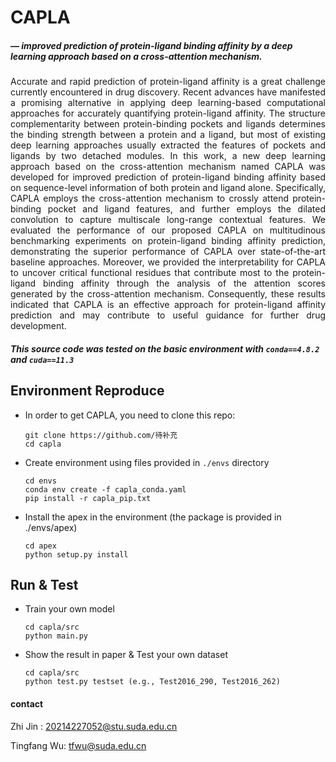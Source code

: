 # CAPLA

#####                      — improved prediction of protein-ligand binding affinity by a deep learning approach based on a cross-attention mechanism.

<div style ="text-align:justify">Accurate and rapid prediction of protein-ligand affinity is a great challenge currently encountered in drug discovery. Recent advances have manifested a promising alternative in applying deep learning-based computational approaches for accurately quantifying protein-ligand affinity. The structure complementarity between protein-binding pockets and ligands determines the binding strength between a protein and a ligand, but most of existing deep learning approaches usually extracted the features of pockets and ligands by two detached modules. In this work, a new deep learning approach based on the cross-attention mechanism named CAPLA was developed for improved prediction of protein-ligand binding affinity based on sequence-level information of both protein and ligand alone. Specifically, CAPLA employs the cross-attention mechanism to crossly attend protein-binding pocket and ligand features, and further employs the dilated convolution to capture multiscale long-range contextual features. We evaluated the performance of our proposed CAPLA on multitudinous benchmarking experiments on protein-ligand binding affinity prediction, demonstrating the superior performance of CAPLA over state-of-the-art baseline approaches. Moreover, we provided the interpretability for CAPLA to uncover critical functional residues that contribute most to the protein-ligand binding affinity through the analysis of the attention scores generated by the cross-attention mechanism. Consequently, these results indicated that CAPLA is an effective approach for protein-ligand affinity prediction and may contribute to useful guidance for further drug development.</div>

##### This source code was tested on the basic environment with `conda==4.8.2` and `cuda==11.3`

## Environment Reproduce

- In order to get CAPLA, you need to clone this repo:

  ```
  git clone https://github.com/待补充
  cd capla
  ```

- Create environment using files provided in `./envs` directory

  ```
  cd envs
  conda env create -f capla_conda.yaml
  pip install -r capla_pip.txt
  ```

- Install the apex in the environment (the package is provided in ./envs/apex)

  ```
  cd apex
  python setup.py install
  ```

## Run & Test

- Train your own model

  ```
  cd capla/src
  python main.py
  ```

- Show the result in paper &  Test your own dataset

  ```
  cd capla/src
  python test.py testset (e.g., Test2016_290, Test2016_262)
  ```



#### contact

Zhi Jin : 20214227052@stu.suda.edu.cn 

Tingfang Wu: tfwu@suda.edu.cn
